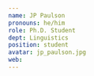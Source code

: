 ```yaml
---
name: JP Paulson
pronouns: he/him
role: Ph.D. Student
dept: Linguistics
position: student
avatar: jp_paulson.jpg
web: 
---
```


